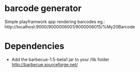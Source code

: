 barcode generator
=================

Simple playframwork app rendering barcodes
eg.: http://localhost:9000/9000006001/9000006015/%My20Barcode

Dependencies
============
* Add the barbecue-1.5-beta1 jar to your /lib folder
  http://barbecue.sourceforge.net/
